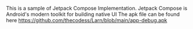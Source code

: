 This is a sample of Jetpack Compose Implementation. Jetpack Compose is Android's modern toolkit for building native UI
The apk file can be found here https://github.com/thecodess/Larn/blob/main/app-debug.apk
